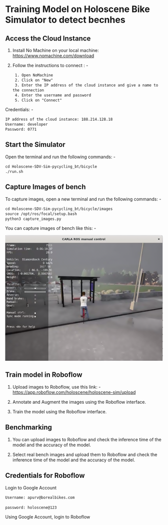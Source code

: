 # Training Model on Holoscene Bike Simulator to detect becnhes

## Access the Cloud Instance

1. Install No Machine on your local machine: https://www.nomachine.com/download

2. Follow the instructions to connect : - 

        1. Open NoMachine
        2. Click on "New"
        3. Enter the IP address of the cloud instance and give a name to the connection
        4. Enter the username and password
        5. Click on "Connect"

Credentials: -

```
IP address of the cloud instance: 188.214.128.18
Username: developer
Password: 0771
```

## Start the Simulator

Open the terminal and run the following commands: -

```
cd Holoscene-SDV-Sim-pycycling_bt/bicycle
./run.sh
```

## Capture Images of bench

To capture images, open a new terminal and run the following commands: -

```
cd Holoscene-SDV-Sim-pycycling_bt/bicycle/images
source /opt/ros/focal/setup.bash
python3 capture_images.py
```

You can capture images of bench like this: -

![alt text](bench.png)

## Train model in Roboflow

1. Upload images to Roboflow, use this link: - https://app.roboflow.com/holoscene/holoscene-sim/upload

2. Annotate and Augment the images using the Roboflow interface.

3. Train the model using the Roboflow interface.

## Benchmarking

1. You can upload images to Roboflow and check the inference time of the model and the accuracy of the model.

2. Select real bench images and upload them to Roboflow and check the inference time of the model and the accuracy of the model.



## Credentials for Roboflow

Login to Google Account 

```
Username: apurv@borealbikes.com

password: holoscene@123
```

Using Google Account, login to Roboflow